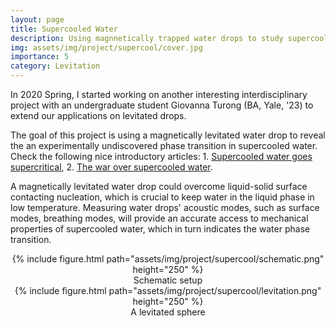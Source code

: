 ```yaml
---
layout: page
title: Supercooled Water
description: Using magnnetically trapped water drops to study supercooled water phase transition
img: assets/img/project/supercool/cover.jpg
importance: 5
category: Levitation
---
```

In 2020 Spring, I started working on another interesting interdisciplinary project with an undergraduate student Giovanna Turong (BA, Yale, '23) to extend our applications on levitated drops.

The goal of this project is using a magnetically levitated water drop to reveal the an experimentally undiscovered phase transition in supercooled water. Check the following nice introductory articles: 1. [Supercooled water goes supercritical](https://physicstoday.scitation.org/do/10.1063/pt.6.1.20180822a/full/), 2. [The war over supercooled water](https://physicstoday.scitation.org/do/10.1063/pt.6.1.20180822a/full/).

A magnetically levitated water drop could overcome liquid-solid surface contacting nucleation, which is crucial to keep water in the liquid phase in low temperature. Measuring water drops' acoustic modes, such as surface modes, breathing modes, will provide an accurate access to mechanical properties of supercooled water, which in turn indicates the water phase transition.

<div class="row mt-3">
    <div class="col-sm mt-3 mt-md-0">
        <center>
        {% include figure.html path="assets/img/project/supercool/schematic.png" height="250" %}
        <div class="caption">
          Schematic setup
        </div>
        </center>
    </div>
    <div class="col-sm mt-3 mt-md-0">
        <center>
        {% include figure.html path="assets/img/project/supercool/levitation.png" height="250" %}
        <div class="caption">
            A levitated sphere
        </div>
        </center>
    </div>
</div>
